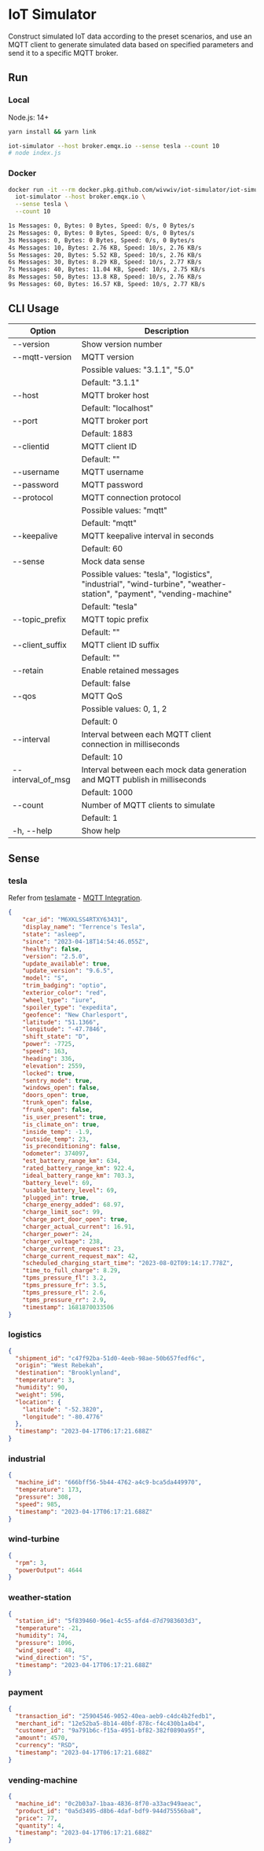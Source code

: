 # IoT Simulator

Construct simulated IoT data according to the preset scenarios, and use an MQTT client to generate simulated data based on specified parameters and send it to a specific MQTT broker.

## Run

### Local

Node.js: 14+

```bash
yarn install && yarn link

iot-simulator --host broker.emqx.io --sense tesla --count 10
# node index.js
```

### Docker

```bash
docker run -it --rm docker.pkg.github.com/wivwiv/iot-simulator/iot-simulator \
  iot-simulator --host broker.emqx.io \
  --sense tesla \
  --count 10

1s Messages: 0, Bytes: 0 Bytes, Speed: 0/s, 0 Bytes/s
2s Messages: 0, Bytes: 0 Bytes, Speed: 0/s, 0 Bytes/s
3s Messages: 0, Bytes: 0 Bytes, Speed: 0/s, 0 Bytes/s
4s Messages: 10, Bytes: 2.76 KB, Speed: 10/s, 2.76 KB/s
5s Messages: 20, Bytes: 5.52 KB, Speed: 10/s, 2.76 KB/s
6s Messages: 30, Bytes: 8.29 KB, Speed: 10/s, 2.77 KB/s
7s Messages: 40, Bytes: 11.04 KB, Speed: 10/s, 2.75 KB/s
8s Messages: 50, Bytes: 13.8 KB, Speed: 10/s, 2.76 KB/s
9s Messages: 60, Bytes: 16.57 KB, Speed: 10/s, 2.77 KB/s
```

## CLI Usage

| Option            | Description                                                                                                          |
| ----------------- | -------------------------------------------------------------------------------------------------------------------- |
| --version         | Show version number                                                                                                  |
| --mqtt-version    | MQTT version                                                                                                         |
|                   | Possible values: "3.1.1", "5.0"                                                                                      |
|                   | Default: "3.1.1"                                                                                                     |
| --host            | MQTT broker host                                                                                                     |
|                   | Default: "localhost"                                                                                                 |
| --port            | MQTT broker port                                                                                                     |
|                   | Default: 1883                                                                                                        |
| --clientid        | MQTT client ID                                                                                                       |
|                   | Default: ""                                                                                                          |
| --username        | MQTT username                                                                                                        |
| --password        | MQTT password                                                                                                        |
| --protocol        | MQTT connection protocol                                                                                             |
|                   | Possible values: "mqtt"                                                                                              |
|                   | Default: "mqtt"                                                                                                      |
| --keepalive       | MQTT keepalive interval in seconds                                                                                   |
|                   | Default: 60                                                                                                          |
| --sense           | Mock data sense                                                                                                      |
|                   | Possible values: "tesla", "logistics", "industrial", "wind-turbine", "weather-station", "payment", "vending-machine" |
|                   | Default: "tesla"                                                                                                     |
| --topic_prefix    | MQTT topic prefix                                                                                                    |
|                   | Default: ""                                                                                                          |
| --client_suffix   | MQTT client ID suffix                                                                                                |
|                   | Default: ""                                                                                                          |
| --retain          | Enable retained messages                                                                                             |
|                   | Default: false                                                                                                       |
| --qos             | MQTT QoS                                                                                                             |
|                   | Possible values: 0, 1, 2                                                                                             |
|                   | Default: 0                                                                                                           |
| --interval        | Interval between each MQTT client connection in milliseconds                                                         |
|                   | Default: 10                                                                                                          |
| --interval_of_msg | Interval between each mock data generation and MQTT publish in milliseconds                                          |
|                   | Default: 1000                                                                                                        |
| --count           | Number of MQTT clients to simulate                                                                                   |
|                   | Default: 1                                                                                                           |
| -h, --help        | Show help                                                                                                            |

## Sense

### tesla

Refer from [teslamate](https://github.com/adriankumpf/teslamate) - [MQTT Integration](https://docs.teslamate.org/docs/integrations/mqtt).

```json
{
    "car_id": "M6XKLSS4RTXY63431",
    "display_name": "Terrence's Tesla",
    "state": "asleep",
    "since": "2023-04-18T14:54:46.055Z",
    "healthy": false,
    "version": "2.5.0",
    "update_available": true,
    "update_version": "9.6.5",
    "model": "S",
    "trim_badging": "optio",
    "exterior_color": "red",
    "wheel_type": "iure",
    "spoiler_type": "expedita",
    "geofence": "New Charlesport",
    "latitude": "51.1366",
    "longitude": "-47.7846",
    "shift_state": "D",
    "power": -7725,
    "speed": 163,
    "heading": 336,
    "elevation": 2559,
    "locked": true,
    "sentry_mode": true,
    "windows_open": false,
    "doors_open": true,
    "trunk_open": false,
    "frunk_open": false,
    "is_user_present": true,
    "is_climate_on": true,
    "inside_temp": -1.9,
    "outside_temp": 23,
    "is_preconditioning": false,
    "odometer": 374097,
    "est_battery_range_km": 634,
    "rated_battery_range_km": 922.4,
    "ideal_battery_range_km": 703.3,
    "battery_level": 69,
    "usable_battery_level": 69,
    "plugged_in": true,
    "charge_energy_added": 68.97,
    "charge_limit_soc": 99,
    "charge_port_door_open": true,
    "charger_actual_current": 16.91,
    "charger_power": 24,
    "charger_voltage": 238,
    "charge_current_request": 23,
    "charge_current_request_max": 42,
    "scheduled_charging_start_time": "2023-08-02T09:14:17.778Z",
    "time_to_full_charge": 8.29,
    "tpms_pressure_fl": 3.2,
    "tpms_pressure_fr": 3.5,
    "tpms_pressure_rl": 2.6,
    "tpms_pressure_rr": 2.9,
    "timestamp": 1681870033506
}
```

### logistics

```json
{
  "shipment_id": "c47f92ba-51d0-4eeb-98ae-50b657fedf6c",
  "origin": "West Rebekah",
  "destination": "Brooklynland",
  "temperature": 3,
  "humidity": 90,
  "weight": 596,
  "location": {
    "latitude": "-52.3820",
    "longitude": "-80.4776"
  },
  "timestamp": "2023-04-17T06:17:21.688Z"
}
```

### industrial

```json
{
  "machine_id": "666bff56-5b44-4762-a4c9-bca5da449970",
  "temperature": 173,
  "pressure": 308,
  "speed": 985,
  "timestamp": "2023-04-17T06:17:21.688Z"
}
```

### wind-turbine

```json
{
  "rpm": 3,
  "powerOutput": 4644
}
```

### weather-station

```json
{
  "station_id": "5f839460-96e1-4c55-afd4-d7d7983603d3",
  "temperature": -21,
  "humidity": 74,
  "pressure": 1096,
  "wind_speed": 48,
  "wind_direction": "S",
  "timestamp": "2023-04-17T06:17:21.688Z"
}
```

### payment

```json
{
  "transaction_id": "25904546-9052-40ea-aeb9-c4dc4b2fedb1",
  "merchant_id": "12e52ba5-8b14-40bf-878c-f4c430b1a4b4",
  "customer_id": "9a791b6c-f15a-4951-bf82-382f0890a95f",
  "amount": 4570,
  "currency": "RSD",
  "timestamp": "2023-04-17T06:17:21.688Z"
}
```

### vending-machine

```json
{
  "machine_id": "0c2b03a7-1baa-4836-8f70-a33ac949aeac",
  "product_id": "0a5d3495-d8b6-4daf-bdf9-944d75556ba8",
  "price": 77,
  "quantity": 4,
  "timestamp": "2023-04-17T06:17:21.688Z"
}
```
